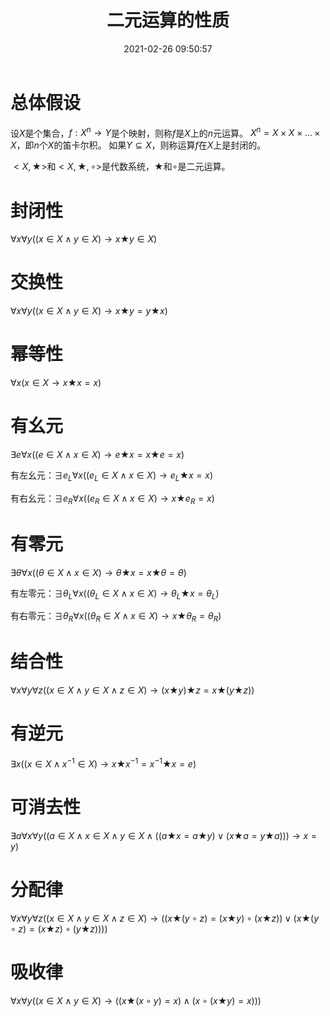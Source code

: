 ﻿---
title: 二元运算的性质
date: 2021-02-26 09:50:57
summary: 二元运算的性质主要有封闭性、交换性、幂等性、有幺元、有零元、可结合性、有逆元、可消去性、分配律、吸收律等。
mathjax: true
tags:
- 离散数学
categories:
- 计算机科学的数学基础
---

# 总体假设

设$X$是个集合，$f:X^{n}→Y$是个映射，则称$f$是$X$上的$n$元运算。
$X^{n} =X×X×...×X$，即$n$个$X$的笛卡尔积。
如果$Y⊆X$，则称运算$f$在$X$上是封闭的。

$<X,\bigstar>$和$<X,\bigstar,\circ>$是代数系统，$\bigstar$和$\circ$是二元运算。

# 封闭性

$∀x∀y((x\in{X}\wedge{y\in{X}})→x\bigstar{y}\in{X})$

# 交换性

$∀x∀y((x\in{X}\wedge{y\in{X}})→x\bigstar{y}=y\bigstar{x})$

# 幂等性

$∀x(x\in{X}→x\bigstar{x}={x})$

# 有幺元

$∃e∀x((e\in{X}\wedge{x\in{X}})→e\bigstar{x}=x\bigstar{e}=x)$

有左幺元：$∃e_{L}∀x((e_{L}\in{X}\wedge{x\in{X}})→e_{L}\bigstar{x}=x)$

有右幺元：$∃e_{R}∀x((e_{R}\in{X}\wedge{x\in{X}})→x\bigstar{e_{R}}=x)$

# 有零元

$∃\theta∀x((\theta\in{X}\wedge{x\in{X}})→\theta\bigstar{x}=x\bigstar{\theta}=\theta)$

有左零元：$∃\theta_{L}∀x((\theta_{L}\in{X}\wedge{x\in{X}})→\theta_{L}\bigstar{x}=\theta_{L})$

有右零元：$∃\theta_{R}∀x((\theta_{R}\in{X}\wedge{x\in{X}})→x\bigstar{\theta_{R}}=\theta_{R})$

# 结合性

$∀x∀y∀z((x\in{X}\wedge{y\in{X}}\wedge{z\in{X}})→(x\bigstar{y})\bigstar{z}=x\bigstar{(y\bigstar{z})})$

# 有逆元

$∃x((x\in{X}\wedge{x^{-1}\in{X}})→x\bigstar{x^{-1}}=x^{-1}\bigstar{x}=e)$

# 可消去性

$∃a∀x∀y((a\in{X}\wedge{x\in{X}}\wedge{y\in{X}}\wedge((a\bigstar{x}=a\bigstar{y})\vee(x\bigstar{a}=y\bigstar{a})))→x=y)$

# 分配律

$∀x∀y∀z((x\in{X}\wedge{y\in{X}}\wedge{z\in{X}})→((x\bigstar{(y\circ{z})}=(x\bigstar{y})\circ(x\bigstar{z}))\vee{(x\bigstar{(y\circ{z})}=(x\bigstar{z})\circ(y\bigstar{z}))}))$

# 吸收律

$∀x∀y((x\in{X}\wedge{y\in{X}})→((x\bigstar{(x\circ{y})}=x)\wedge{(x\circ{(x\bigstar{y})}=x)}))$
